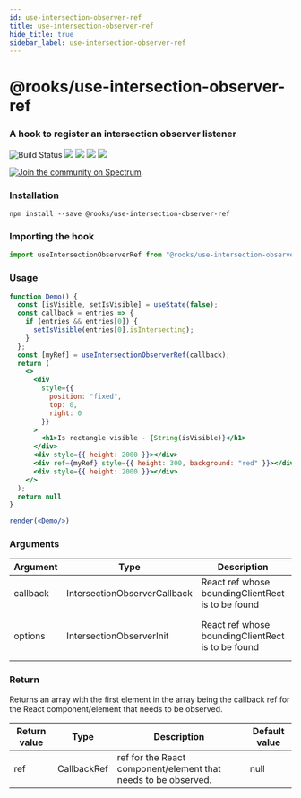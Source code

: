 ```yaml
---
id: use-intersection-observer-ref
title: use-intersection-observer-ref
hide_title: true
sidebar_label: use-intersection-observer-ref
---
```


# @rooks/use-intersection-observer-ref

### A hook to register an intersection observer listener

![Build Status](https://github.com/imbhargav5/rooks/workflows/Node%20CI/badge.svg) ![](https://img.shields.io/npm/v/@rooks/use-intersection-observer-ref/latest.svg) ![](https://img.shields.io/npm/l/@rooks/use-intersection-observer-ref.svg) ![](https://img.shields.io/bundlephobia/min/@rooks/use-intersection-observer-ref.svg) ![](https://img.shields.io/david/imbhargav5/rooks.svg?path=packages%2Fintersection-observer-ref)

<a href="https://spectrum.chat/rooks"><img src="https://withspectrum.github.io/badge/badge.svg" alt="Join the community on Spectrum"/></a>

### Installation

    npm install --save @rooks/use-intersection-observer-ref

### Importing the hook

```javascript
import useIntersectionObserverRef from "@rooks/use-intersection-observer-ref"
```

### Usage

```jsx
function Demo() {
  const [isVisible, setIsVisible] = useState(false);
  const callback = entries => {
    if (entries && entries[0]) {
      setIsVisible(entries[0].isIntersecting);
    }
  };
  const [myRef] = useIntersectionObserverRef(callback);
  return (
    <>
      <div
        style={{
          position: "fixed",
          top: 0,
          right: 0
        }}
      >
        <h1>Is rectangle visible - {String(isVisible)}</h1>
      </div>
      <div style={{ height: 2000 }}></div>
      <div ref={myRef} style={{ height: 300, background: "red" }}></div>
      <div style={{ height: 2000 }}></div>
    </>
  );
  return null
}

render(<Demo/>)
```

### Arguments

| Argument | Type                         | Description                                       | Default Value                                                        |
| -------- | ---------------------------- | ------------------------------------------------- | -------------------------------------------------------------------- |
| callback | IntersectionObserverCallback | React ref whose boundingClientRect is to be found | undefined                                                            |
| options  | IntersectionObserverInit     | React ref whose boundingClientRect is to be found | `{ root: null,rootMargin: "0px 0px 0px 0px", threshold: [0, 1]}` |

### Return

Returns an array with the first element in the array being the callback ref for the React component/element that needs to be observed.

| Return value | Type        | Description                                                    | Default value |
| ------------ | ----------- | -------------------------------------------------------------- | ------------- |
| ref          | CallbackRef | ref for the React component/element that needs to be observed. | null          |

    